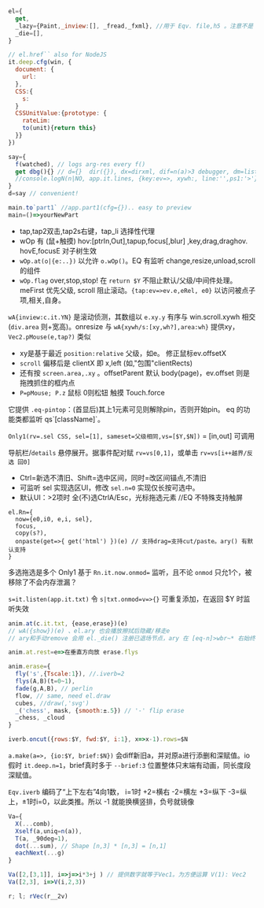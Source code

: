 ```js
el={
  get,
  _lazy={Paint,_inview:[], _fread,_fxml}, //用于 Eqv. file,h5 。注意不是 h5_(MIME=类似el.ns,svg啥的)
  _die=[],
}

// el.href`` also for NodeJS
it.deep.cfg(win, {
  document: {
    url: 
  },
  CSS:{
    s:
  }
  CSSUnitValue:{prototype: {
    rateLim:
    to(unit){return this}
  }}
})

say={
  f(watched), // logs arg-res every f()
  get dbg(){} // d={}  dir({}), dx=dirxml, dif=n(a)>3 debugger, dm=list method. dm(/get/,'fn'),d('table dir ..',console)
  //console.logN(n|NO, app.it.lines, {key:ev=>, xywh:, line:'',ps1:'>'}?)
}
d=say // convenient!

main.to`part1` //app.part1(cfg={}).. easy to preview
main=()=>yourNewPart
```

- tap,tap2双击,tap2s右键，tap_li 选择性代理
- wOp 有 (鼠+触摸) hov:[ptrIn,Out],tapup,focus[,blur] ,key,drag,draghov. hovE,focusE 对子树生效
- `wOp.at(o|{e:..})` 以允许 `o.wOp()`。EQ 有监听 change,resize,unload,scroll 的组件
- `wOp.flag` over,stop,stop! 在 `return $Y` 不阻止默认/父级/中间件处理。 meFirst 优先父级, scroll 阻止滚动。`{tap:ev=>ev.e,eRel, e0}` 以访问被点子项,相关,自身。

`wA{inview:c.it.YN}` 是滚动侦测，其数组以 `e.xy.y` 有序与 win.scroll.xywh 相交(`div.area` 则+宽高)。onresize 与 `wA{xywh/s:[xy,wh?],area:wh}` 提供xy， `Vec2.pMouse(e,tap?)` 类似

- xy是基于最近 `position:relative` 父级，如e。 修正鼠标ev.offsetX
- `scroll` 偏移后是 clientX 即 x,left (如,"包围"clientRects)
- 还有按 `screen.area,.xy` 。offsetParent 默认 body(page)，ev.offset 则是拖拽抓住的框内点
- `P=pMouse; P.z` 鼠标 0则松钮 触摸 Touch.force


它提供 `.eq-pintop`：(首显后)其上1元素可见则解除pin，否则开始pin。 eq 的功能类都监听 qs\`[className]\`。

`Only1(rv=.sel CSS, sel=[1], sameset=父级相同,vs=[$Y,$N])` = [in,out] 可调用

导航栏/`details` 悬停展开。据事件配对赋 `rv=vs[0,1]`，或单击 `rv=vs[i++越界/反选 回0]`
- Ctrl=新选不清旧、Shift=选中区间，同时=改区间锚点,不清旧
- 可监听 sel 实现选区UI，修改 `sel.n=0` 实现仅长按可选中。
- 默认UI：>2项时 全(不)选CtrlA/Esc，光标拖选元素 //EQ 不特殊支持触屏

```
el.Rn={
  now={e0,i0, e,i, sel},
  focus,
  copy(s?),
  onpaste(get=>{ get('html') })(e) // 支持drag=支持cut/paste。ary() 有默认支持
}
```

多选拖选是多个 Only1 基于 `Rn.it.now.onmod=` 监听，且不论 `onmod` 只允1个，被移除了不会内存泄漏？

`s=it.listen(app.it.txt)` 令 `s|txt.onmod=v=>{}` 可重复添加，在返回 $Y 时监听失效

```js
anim.at(c.it.txt, {ease,erase})(e)
// wA({show})(e) 、el.ary 也会播放擦拭后隐藏/移走e
// ary和手动remove 会用 el._die() 注册已退场节点，ary 在 [eq-n]>wbr~* 右始终留住3项 待复用。a.make 只需用 splice 等编辑方法修改原数组(过滤,. 后的结果)

anim.at.rest=e=>在垂直方向放 erase.flys

anim.erase={
  fly('s',{Tscale:1}), //.iverb=2
  flys(A,B)(t=0~1),
  fade(g,A,B), // perlin
  flow, // same, need el.draw
  cubes, //draw(,'svg')
  _('chess', mask, {smooth:±.5}) // '-' flip erase
  _chess, _cloud
}

iverb.oncut({rows:$Y, fwd:$Y, i:1}, x=>x-1).rows=$N
```

`a.make(a=>, {io:$Y, brief:$N})` 会diff新旧a，并对原a进行添删和深赋值。io假时 `it.deep.n=1`，brief真时多于 `--brief:3` 位置整体只末端有动画，同长度段深赋值。

`Eqv.iverb` 编码了“上下左右”4向1数， i=1时 +2=横右 -2=横左 +3=纵下 -3=纵上，±1时i=0，以此类推。所以 -1 就能换横竖排，负号就镜像


```js
Va={
  X(...comb),
  Xself(a,uniq=n(a)),
  T(a, _90deg=1),
  dot(...sum), // Shape [n,3] * [n,3] = [n,1]
  eachNext(...g)
}

Va([2,[3,1]], i=>j=>i*3+j ) // 提供数字就等于Vec1。为方便运算 V(1): Vec2
Va([2,3], i=>V(i,2,3))

r; l; rVec(r__2v)
```